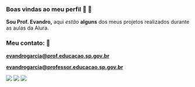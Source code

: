 ### Boas vindas ao meu perfil 🧔      💙

**Sou Prof. Evandro,** aqui _estão_ **alguns** dos meus projetos realizados durante as aulas da Alura.

### Meu contato: 📧  

**evandrogarcia@prof.educacao.sp.gov.br** 

**evandrogarcia@professor.educacao.sp.gov.br**

![](https://media.tenor.com/25gC85a7JmgAAAAM/baby-dance.gif)
![](https://media.tenor.com/uB6486L-xFMAAAAM/cat-driving-serious.gif)
![](https://media.tenor.com/I9U3UFzzk1EAAAAM/hug-love.gif)
